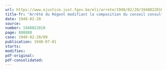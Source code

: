 ```yaml
---
url: https://www.ejustice.just.fgov.be/eli/arrete/1948/02/20/1948022010/justel
title-fr: "Arrêté du Régent modifiant la composition du conseil consultatif de l'Office national de coordination des Allocations familiales (O.N.A.F.)"
date: 1948-02-20
source:
number: 1948022010
page: 888888
case: 1948-02-20/09
publication: 1948-07-01
starts:
modifies:
pdf-original:
pdf-consolidated:
---
```


